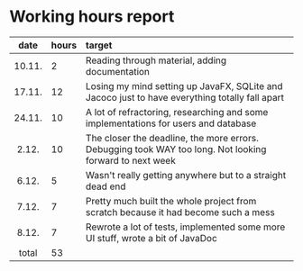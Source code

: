 # Working hours report

| date | hours | target |
| :----:|:-----| :-----|
| 10.11. | 2  | Reading through material, adding documentation |
| 17.11. | 12 | Losing my mind setting up JavaFX, SQLite and Jacoco just to have everything totally fall apart |
| 24.11. | 10 | A lot of refractoring, researching and some implementations for users and database|
| 2.12. | 10 | The closer the deadline, the more errors. Debugging took WAY too long. Not looking forward to next week|
| 6.12. | 5 | Wasn't really getting anywhere but to a straight dead end |
| 7.12. | 7 | Pretty much built the whole project from scratch because it had become such a mess |
| 8.12. | 7 | Rewrote a lot of tests, implemented some more UI stuff, wrote a bit of JavaDoc |
| total   | 53   |

